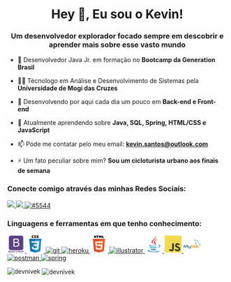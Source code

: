<h1 align="center">Hey 👋, Eu sou o Kevin!</h1>
<h3 align="center">Um desenvolvedor explorador focado sempre em descobrir e aprender mais sobre esse vasto mundo</h3>

- 🔭 Desenvolvedor Java Jr. em formação no **Bootcamp da Generation Brasil**

- 👨‍💻 Técnologo em Análise e Desenvolvimento de Sistemas pela **Universidade de Mogi das Cruzes**

- 🌱 Desenvolvendo por aqui cada dia um pouco em **Back-end e Front-end**

- 💬 Atualmente aprendendo sobre **Java, SQL, Spring, HTML/CSS e JavaScript**

- 📫 Pode me contatar pelo meu email: **kevin.santos@outlook.com**

- ⚡ Um fato peculiar sobre mim? **Sou um cicloturista urbano aos finais de semana**

<h3 align="left">Conecte comigo através das minhas Redes Sociais:</h3>
<p align="left">
  <a href="https://linkedin.com/in/kevsantos" alt= "LinkedIN" target= "_blank">
 <img src="https://img.shields.io/badge/-LinkedIn-0077B5?style=for-the-badge&logo=linkedin&logoColor=white&link=https://www.linkedin.com/in/lucas-souza-607776215/">
</a>
<a href="https://instagram.com/skev.in" alt="Instagram" target="_blank">
  <img src="https://img.shields.io/badge/-Instagram-DF0174?style=for-the-badge&labelColor=DF0174&logo=instagram&logoColor=white&link=https://www.instagram.com/lucxs.lm_">
</a>
<a href="https://discord.gg/#5544" target="blank"><img align="center" src="https://raw.githubusercontent.com/rahuldkjain/github-profile-readme-generator/master/src/images/icons/Social/discord.svg" alt="#5544" height="30" width="40" /></a>
</p>

<h3 align="left">Linguagens e ferramentas em que tenho conhecimento:</h3>
<p align="left"> <a href="https://getbootstrap.com" target="_blank"> <img src="https://raw.githubusercontent.com/devicons/devicon/master/icons/bootstrap/bootstrap-plain-wordmark.svg" alt="bootstrap" width="40" height="40"/> </a> <a href="https://www.w3schools.com/css/" target="_blank"> <img src="https://raw.githubusercontent.com/devicons/devicon/master/icons/css3/css3-original-wordmark.svg" alt="css3" width="40" height="40"/> </a> <a href="https://git-scm.com/" target="_blank"> <img src="https://www.vectorlogo.zone/logos/git-scm/git-scm-icon.svg" alt="git" width="40" height="40"/> </a> <a href="https://heroku.com" target="_blank"> <img src="https://www.vectorlogo.zone/logos/heroku/heroku-icon.svg" alt="heroku" width="40" height="40"/> </a> <a href="https://www.w3.org/html/" target="_blank"> <img src="https://raw.githubusercontent.com/devicons/devicon/master/icons/html5/html5-original-wordmark.svg" alt="html5" width="40" height="40"/> </a> <a href="https://www.adobe.com/in/products/illustrator.html" target="_blank"> <img src="https://www.vectorlogo.zone/logos/adobe_illustrator/adobe_illustrator-icon.svg" alt="illustrator" width="40" height="40"/> </a> <a href="https://www.java.com" target="_blank"> <img src="https://raw.githubusercontent.com/devicons/devicon/master/icons/java/java-original.svg" alt="java" width="40" height="40"/> </a> <a href="https://developer.mozilla.org/en-US/docs/Web/JavaScript" target="_blank"> <img src="https://raw.githubusercontent.com/devicons/devicon/master/icons/javascript/javascript-original.svg" alt="javascript" width="40" height="40"/> </a> <a href="https://www.mysql.com/" target="_blank"> <img src="https://raw.githubusercontent.com/devicons/devicon/master/icons/mysql/mysql-original-wordmark.svg" alt="mysql" width="40" height="40"/> </a> <a href="https://nodejs.org" target="_blank"> <a href="https://postman.com" target="_blank"> <img src="https://www.vectorlogo.zone/logos/getpostman/getpostman-icon.svg" alt="postman" width="40" height="40"/> </a> <a href="https://spring.io/" target="_blank"> <img src="https://www.vectorlogo.zone/logos/springio/springio-icon.svg" alt="spring" width="40" height="40"/> </a> </p>

<p><img align="left" src="https://github-readme-stats.vercel.app/api/top-langs?username=devnivek&show_icons=true&theme=dark&hide_border=true&locale=en&layout=compact" alt="devnivek" /></p>

<p>&nbsp;<img align="center" src="https://github-readme-stats.vercel.app/api?username=devnivek&show_icons=true&theme=dark&hide_border=true&locale=en" alt="devnivek" /></p>

